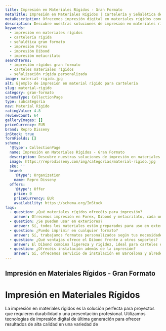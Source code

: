 ```yaml
---
title: Impresión en Materiales Rígidos - Gran Formato
metaTitle: Impresión en Materiales Rígidos | Cartelería y Señalética de Alta Calidad
metaDescription: Ofrecemos impresión digital en materiales rígidos como Forex, Dibond y metacrilato, ideales para cartelería, señalética y decoración en gran formato.
description: Descubre nuestras soluciones de impresión en materiales rígidos para cartelería, señalética y decoración. Calidad y durabilidad garantizadas.
keywords:
  - impresión en materiales rígidos
  - cartelería rígida
  - señalética gran formato
  - impresión Forex
  - impresión Dibond
  - impresión metacrilato
searchTerms:
  - impresión rígidos gran formato
  - carteles materiales rígidos
  - señalización rígida personalizada
image: material-rigido.jpg
alt: Ejemplo de impresión en material rígido para cartelería
slug: material-rigido
category: gran-formato
schemaType: CollectionPage
type: subcategoria
nav: Material Rígido
ratingValue: 4.8
reviewCount: 64
galleryImages: []
priceCurrency: EUR
brand: Repro Disseny
inStock: true
formFields: []
schema:
  '@type': CollectionPage
  name: Impresión en Materiales Rígidos - Gran Formato
  description: Descubre nuestras soluciones de impresión en materiales rígidos para cartelería, señalética y decoración. Calidad y durabilidad garantizadas.
  image: https://reprodisseny.com/img/categorias/material-rigido.jpg
  sku: ''
  brand:
    '@type': Organization
    name: Repro Disseny
  offers:
    '@type': Offer
    price: 0
    priceCurrency: EUR
    availability: https://schema.org/InStock
faqs:
  - question: ¿Qué materiales rígidos ofrecéis para impresión?
    answer: Ofrecemos impresión en Forex, Dibond y metacrilato, cada uno ideal para diferentes aplicaciones como señalética, decoración y cartelería publicitaria.
  - question: ¿Se pueden usar en exteriores?
    answer: Sí, todos los materiales están preparados para uso en exteriores, siendo resistentes a la humedad, al sol y al desgaste.
  - question: ¿Puedo imprimir en cualquier formato?
    answer: Sí, trabajamos formatos personalizados según tus necesidades. Puedes consultarnos por medidas y acabados especiales.
  - question: ¿Qué ventajas ofrece el Dibond frente a otros soportes?
    answer: El Dibond combina ligereza y rigidez, ideal para carteles de alta calidad con acabado profesional.
  - question: ¿Ofrecéis instalación además de la impresión?
    answer: Sí, ofrecemos servicio de instalación en Barcelona y alrededores para que no tengas que preocuparte de nada.
---
```


## Impresión en Materiales Rígidos - Gran Formato

# Impresión en Materiales Rígidos

La impresión en materiales rígidos es la solución perfecta para proyectos que requieren durabilidad y una presentación profesional. Utilizamos tecnologías de impresión digital de última generación para ofrecer resultados de alta calidad en una variedad de
